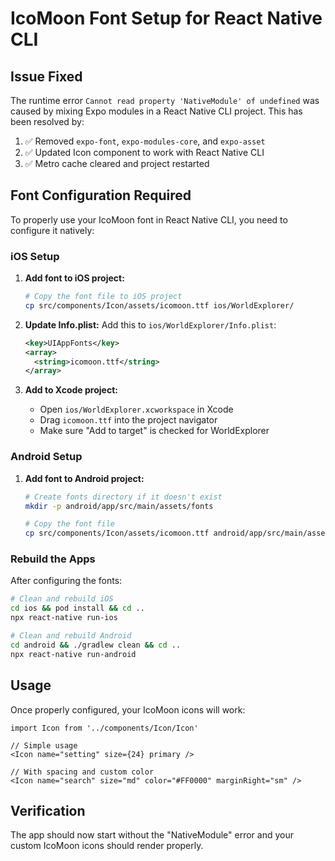 # IcoMoon Font Setup for React Native CLI

## Issue Fixed

The runtime error `Cannot read property 'NativeModule' of undefined` was caused by mixing Expo modules in a React Native CLI project. This has been resolved by:

1. ✅ Removed `expo-font`, `expo-modules-core`, and `expo-asset` 
2. ✅ Updated Icon component to work with React Native CLI
3. ✅ Metro cache cleared and project restarted

## Font Configuration Required

To properly use your IcoMoon font in React Native CLI, you need to configure it natively:

### iOS Setup

1. **Add font to iOS project:**
   ```bash
   # Copy the font file to iOS project
   cp src/components/Icon/assets/icomoon.ttf ios/WorldExplorer/
   ```

2. **Update Info.plist:**
   Add this to `ios/WorldExplorer/Info.plist`:
   ```xml
   <key>UIAppFonts</key>
   <array>
     <string>icomoon.ttf</string>
   </array>
   ```

3. **Add to Xcode project:**
   - Open `ios/WorldExplorer.xcworkspace` in Xcode
   - Drag `icomoon.ttf` into the project navigator
   - Make sure "Add to target" is checked for WorldExplorer

### Android Setup

1. **Add font to Android project:**
   ```bash
   # Create fonts directory if it doesn't exist
   mkdir -p android/app/src/main/assets/fonts
   
   # Copy the font file
   cp src/components/Icon/assets/icomoon.ttf android/app/src/main/assets/fonts/
   ```

### Rebuild the Apps

After configuring the fonts:

```bash
# Clean and rebuild iOS
cd ios && pod install && cd ..
npx react-native run-ios

# Clean and rebuild Android  
cd android && ./gradlew clean && cd ..
npx react-native run-android
```

## Usage

Once properly configured, your IcoMoon icons will work:

```tsx
import Icon from '../components/Icon/Icon'

// Simple usage
<Icon name="setting" size={24} primary />

// With spacing and custom color
<Icon name="search" size="md" color="#FF0000" marginRight="sm" />
```

## Verification

The app should now start without the "NativeModule" error and your custom IcoMoon icons should render properly.